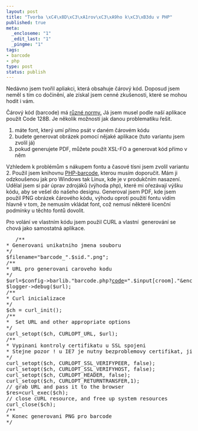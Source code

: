 ```yaml
--- 
layout: post
title: "Tvorba \xC4\x8D\xC3\xA1rov\xC3\xA9ho k\xC3\xB3du v PHP"
published: true
meta: 
  _encloseme: "1"
  _edit_last: "1"
  _pingme: "1"
tags: 
- barcode
- php
type: post
status: publish
---
```

Nedávno jsem tvořil apliakci, která obsahuje čárový k<span>ód. Doposud jsem neměl s tím co dočinění, ale získal jsem cenné zkušenosti, které se mohou hodit i vám.</span>

<span>Čárový k<span>ód (barcode) má <a HREF="http://en.wikipedia.org/wiki/Barcode">různé normy.</a></span></span> Já jsem musel podle naší aplikace použít Code 128B. Je několik možností jak danou problematiku řešit.
<ol>
	<li>máte font, který umí přímo psát v daném čárovém k<span>ódu</span></li>
	<li>budete generovat obrázek pomocí nějaké aplikace (tuto variantu jsem zvolil já)</li>
	<li>pokud generujete PDF, můžete použít XSL-FO a generovat k<span>ód přímo v něm</span></li>
</ol>
Vzhledem k problémům s nákupem fontu a časové tísni jsem zvolil variantu 2. Použil jsem knihovnu <a HREF="http://www.ashberg.de/php-barcode/">PHP-barcode</a>, kterou musím doporučit. Mám ji odzkoušenou jak pro Windows tak Linux, kde je v produkčním nasazení. Udělal jsem si pár úprav zdrojáků (výhoda php), které mi ořezávají výšku k<span>ódu, aby se vešel do našeho designu. Generoval jsem PDF, kde jsem použil PNG obrázek čárového k<span>ódu, výhodu oproti použití fontu vidím hlavně v tom, že nemusím vkládat font, což nemusí některé licenční podmínky u těchto fontů dovolit.</span></span>

Pro volání ve vlastním k<span>ódu jsem použil CURL a vlastní  generování se chová jako samostatná aplikace.</span>

<pre> 	/**
* Generovani unikatniho jmena souboru
*/
$filename="barcode_".$sid.".png";
/**
* URL pro generovani caroveho kodu
*/
$url=$config-&gt;barlib."barcode.php?<a href="http://www.parfumes.sk/giorgio-armani/c-2681/">code</a>=".$input[croom]."&amp;encoding=128B&amp;scale=1&amp;mode=png&amp;filename=".$filename;
$logger-&gt;debug($url);
/**
* Curl inicializace
*/
$ch = curl_init();
/**
*  Set URL and other appropriate options
*/
curl_setopt($ch, CURLOPT_URL, $url);
/**
* Vypinani kontroly certifikatu u SSL spojeni
* Stejne pozor ! u IE7 je nutny bezproblemovy certifikat, jinak muze byt problem se stahnutim PDF
*/
curl_setopt($ch, CURLOPT_SSL_VERIFYPEER, false);
curl_setopt($ch, CURLOPT_SSL_VERIFYHOST, false);
curl_setopt($ch, CURLOPT_HEADER, false);
curl_setopt($ch, CURLOPT_RETURNTRANSFER,1);
// grab URL and pass it to the browser
$res=curl_exec($ch);
// close cURL resource, and free up system resources
curl_close($ch);
/**
* Konec generovani PNG pro barcode
*/</pre>
